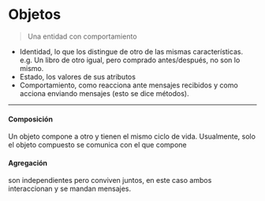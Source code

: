 # Objetos
> Una entidad con comportamiento

- Identidad, lo que los distingue de otro de las mismas características. e.g. Un libro de otro igual, pero comprado antes/después, no son lo mismo.
- Estado, los valores de sus atributos
- Comportamiento, como reacciona ante mensajes recibidos y como acciona enviando mensajes (esto se dice métodos).

---

#### Composición
Un objeto compone a otro y tienen el mismo ciclo de vida. Usualmente, solo el objeto compuesto se comunica con el que compone

#### Agregación
son independientes pero conviven juntos, en este caso ambos interaccionan y se mandan mensajes.

